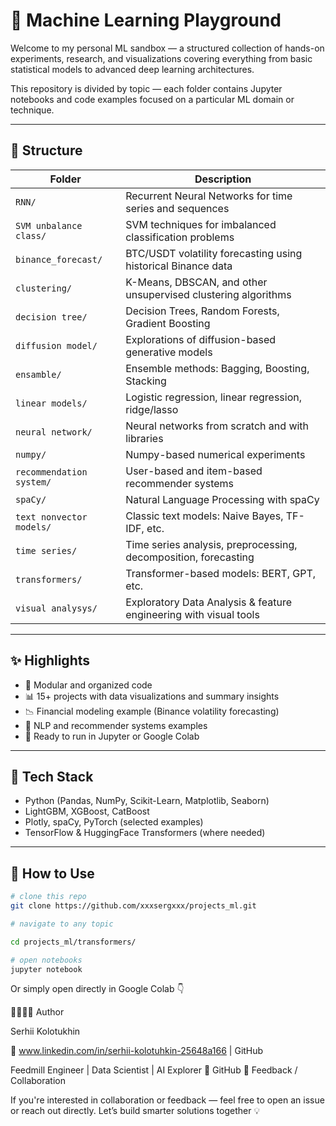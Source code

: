 # 🧠 Machine Learning Playground

Welcome to my personal ML sandbox — a structured collection of hands-on experiments, research, and visualizations covering everything from basic statistical models to advanced deep learning architectures.

This repository is divided by topic — each folder contains Jupyter notebooks and code examples focused on a particular ML domain or technique.

---

## 📁 Structure

| Folder                        | Description                                                                 |
|------------------------------|-----------------------------------------------------------------------------|
| `RNN/`                       | Recurrent Neural Networks for time series and sequences                     |
| `SVM unbalance class/`       | SVM techniques for imbalanced classification problems                       |
| `binance_forecast/`          | BTC/USDT volatility forecasting using historical Binance data               |
| `clustering/`                | K-Means, DBSCAN, and other unsupervised clustering algorithms               |
| `decision tree/`             | Decision Trees, Random Forests, Gradient Boosting                          |
| `diffusion model/`           | Explorations of diffusion-based generative models                          |
| `ensamble/`                  | Ensemble methods: Bagging, Boosting, Stacking                              |
| `linear models/`             | Logistic regression, linear regression, ridge/lasso                        |
| `neural network/`            | Neural networks from scratch and with libraries                            |
| `numpy/`                     | Numpy-based numerical experiments                                          |
| `recommendation system/`     | User-based and item-based recommender systems                              |
| `spaCy/`                     | Natural Language Processing with spaCy                                     |
| `text nonvector models/`     | Classic text models: Naive Bayes, TF-IDF, etc.                             |
| `time series/`               | Time series analysis, preprocessing, decomposition, forecasting            |
| `transformers/`              | Transformer-based models: BERT, GPT, etc.                                 |
| `visual analysys/`           | Exploratory Data Analysis & feature engineering with visual tools          |

---

## ✨ Highlights

- 🧩 Modular and organized code
- 📊 15+ projects with data visualizations and summary insights
- 📉 Financial modeling example (Binance volatility forecasting)
- 🤖 NLP and recommender systems examples
- 🚀 Ready to run in Jupyter or Google Colab

---

## 📌 Tech Stack

- Python (Pandas, NumPy, Scikit-Learn, Matplotlib, Seaborn)
- LightGBM, XGBoost, CatBoost
- Plotly, spaCy, PyTorch (selected examples)
- TensorFlow & HuggingFace Transformers (where needed)

---

## 📂 How to Use

```bash
# clone this repo
git clone https://github.com/xxxsergxxx/projects_ml.git

# navigate to any topic

cd projects_ml/transformers/

# open notebooks
jupyter notebook
```
Or simply open directly in Google Colab 👇

👨‍🔬🧑‍💻 Author

Serhii Kolotukhin

📍 www.linkedin.com/in/serhii-kolotuhkin-25648a166 | GitHub

Feedmill Engineer | Data Scientist | AI Explorer
📍 GitHub
💬 Feedback / Collaboration

If you're interested in collaboration or feedback — feel free to open an issue or reach out directly.
Let’s build smarter solutions together 💡
